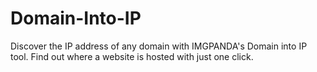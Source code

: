 # Domain-Into-IP
Discover the IP address of any domain with IMGPANDA's Domain into IP tool. Find out where a website is hosted with just one click.
